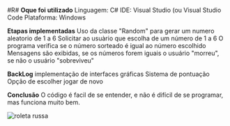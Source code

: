#R#
**Oque foi utilizado**
Linguagem: C#
IDE: Visual Studio (ou Visual Studio Code
Plataforma: Windows

**Etapas implementadas**
Uso da classe "Random" para gerar um numero aleatorio de 1 a 6
Solicitar ao usuàrio que escolha de um número de 1 a 6
O programa verifica se o número sorteado é igual ao número escolhido
Mensagens são exibidas, se os números forem iguais o usuário "morreu", se não o usuário "sobreviveu"

**BackLog**
implementação de interfaces gráficas
Sistema de pontuação
Opção de escolher jogar de novo

**Conclusão**
O código é facil de se entender, e não é difícil de se programar, mas funciona muito bem.

![roleta russa](https://github.com/user-attachments/assets/a4b748f1-74f8-4836-9ed8-da7cbc81df66)
